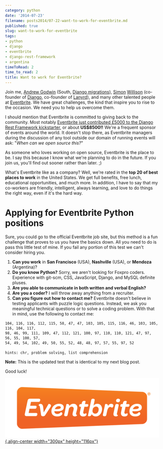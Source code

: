 ```yaml
---
category: python
date: '2014-07-23'
filename: posts2014/07-22-want-to-work-for-eventbrite.md
published: true
slug: want-to-work-for-eventbrite
tags:
- python
- django
- eventbrite
- django-rest-framework
- argentina
timeToRead: 2
time_to_read: 2
title: Want to work for Eventbrite?
---
```


Join me, [Andrew Godwin](http://www.aeracode.org/) (South, [Django
migrations](https://docs.djangoproject.com/en/1.7/topics/migrations/)),
[Simon](http://en.wikipedia.org/wiki/Simon_Willison)
[Willison](http://blog.simonwillison.net/) (co-founder of
[Django](http://djangoproject.com), co-founder of
[Lanyrd](http://lanyrd.com/)), and many other talented people at
[Eventbrite](https://eventbrite.com). We have great challenges, the kind
that inspire you to rise to the occasion. We need you to help us
overcome them.

I should mention that Eventbrite is committed to giving back to the
community. Most notably [Eventbrite just contributed £5000 to the Django
Rest Framework
kickstarter](https://www.kickstarter.com/projects/tomchristie/django-rest-framework-3/posts/921581),
or about **US$8500!!** We're a frequent sponsor of events around the
world. It doesn't stop there, as Eventbrite managers during the
discussion of any tool outside our domain of running events will ask:
"*When can we open source this?*"

As someone who loves working on open source, Eventbrite is the place to
be. I say this because I know what we're planning to do in the future.
If you join us, you'll find out sooner rather than later. ;)

What's Eventbrite like as a company? Well, we're rated in the **top 20
of best places to work** in the United States. We get full benefits,
free lunch, educational opportunities, and much more. In addition, I
have to say that my co-workers are friendly, intelligent, always
learning, and love to do things the right way, even if it's the hard
way.

Applying for Eventbrite Python positions
========================================

Sure, you could go to the official Eventbrite job site, but this method
is a fun challenge that proves to us you have the basics down. All you
need to do is pass this little test of mine. If you fail any portion of
this test we can't consider hiring you.

1.  **Can you work** in **San Francisco** (USA), **Nashville** (USA), or
    **Mendoza** (Argentina)?
2.  **Do you know Python?** Sorry, we aren't looking for Foxpro coders.
    Experience with git-scm, CSS, JavaScript, Django, and MySQL definite
    pluses.
3.  **Are you able to communicate in both written and verbal English?**
4.  **Are you a coder?** I will throw away anything from a recruiter.
5.  **Can you figure out how to contact me?** Eventbrite doesn't
    believe in testing applicants with puzzle logic questions. Instead,
    we ask you meaningful technical questions or to solve a coding
    problem. With that in mind, use the following to contact me:

<!-- -->

    104, 116, 116, 112, 115, 58, 47, 47, 103, 105, 115, 116, 46, 103, 105, 116, 104, 117,
    98, 46, 99, 111, 109, 47, 112, 121, 100, 97, 110, 110, 121, 47, 97, 56, 55, 100, 57,
    54, 49, 54, 102, 49, 50, 55, 52, 48, 48, 97, 57, 55, 97, 52

    hints: chr, problem solving, list comprehension

**Note:** This is the updated test that is identical to my next blog
post.

Good luck!

[![image](../../src/assets/images/eventbrite_logo_gradient_v2.png){.align-center
width="300px" height="116px"}](https://www.eventbrite.com)
